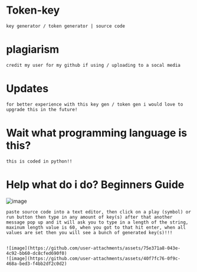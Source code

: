 # Token-key
```key generator / token generator | source code```


# plagiarism
```credit my user for my github if using / uploading to a socal media```

# Updates
```for better experience with this key gen / token gen i would love to upgrade this in the future!```

# Wait what programming language is this?
``` this is coded in python!! ```

# Help what do i do? Beginners Guide
![image](https://github.com/user-attachments/assets/5ca0e775-dee3-4bc8-a1ab-91dfda3838c5)

```paste source code into a text editor, then click on a play (symbol) or run button then type in any amount of key(s) after that another message pop up and it will ask you to type in a length of the string, maxinum length value is 60, when you got to that hit enter, when all values are set then you will see a bunch of generated key(s)!!!```

``` NOTE: make sure to format your code to make it work also if you see underlined orange or red on the amount and length equaled to the gives_amount/length just leave it as is [happy_face]

![image](https://github.com/user-attachments/assets/75e371a8-043e-4c92-bb60-dc8cfed690f0)
![image](https://github.com/user-attachments/assets/40f7fc76-0f9c-468a-bed3-f4bb2df2c0d2)
